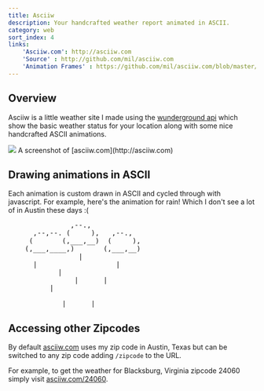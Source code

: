 ```yaml
---
title: Asciiw
description: Your handcrafted weather report animated in ASCII.
category: web
sort_index: 4
links:
    'Asciiw.com': http://asciiw.com
    'Source' : http://github.com/mil/asciiw.com
    'Animation Frames' : https://github.com/mil/asciiw.com/blob/master/js/frames.js
---
```

## Overview 
Asciiw is a little weather site I made using the [wunderground api]() which show the basic weather status for your location along with some nice handcrafted ASCII animations. 

<div class='captioned-image'>
<img src="/interfaces/Asciiw/screenshot.png">
<span class='caption'>A screenshot of [asciiw.com](http://asciiw.com)</span>
</div>

## Drawing animations in ASCII
Each animation is custom drawn in ASCII and cycled through with javascript. For example, here's the animation for rain! Which I don't see a lot of in Austin these days :(
<pre class='center ascii-frames'>
               ,--.,            
      ,--,--. (     ),   ,--.,  
     (       (,___,__)  (     ),
    (,___,____,)       (,___,__)
                 |              
      |                   |     
            |                   
                |      |        
          |                     
                                
             |      |           
</pre>

## Accessing other Zipcodes
By default [asciiw.com]() uses my zip code in Austin, Texas but can be switched to any zip code adding `/zipcode` to the URL. 

For example, to get the weather for Blacksburg, Virginia zipcode 24060 simply visit [asciiw.com/24060](http://asciiw.com/24060).
